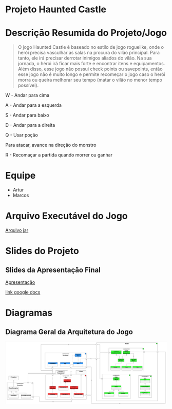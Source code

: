# Projeto Haunted Castle

# Descrição Resumida do Projeto/Jogo

> O jogo Haunted Castle é baseado no estilo de jogo roguelike, onde o herói precisa vasculhar as salas na procura do vilão principal. Para tanto, ele irá precisar derrotar inimigos aliados do vilão. Na sua jornada, o héroi irá ficar mais forte e encontrar itens e equipamentos. Além disso, esse jogo não possui check points ou savepoints, então esse jogo não é muito longo e permite recomeçar o jogo caso o herói morra ou queira melhorar seu tempo (matar o vilão no menor tempo possível).

W - Andar para cima

A - Andar para a esquerda

S - Andar para baixo

D - Andar para a direita

Q - Usar poção

Para atacar, avance na direção do monstro

R - Recomaçar a partida quando morrer ou ganhar

# Equipe
* Artur
* Marcos

# Arquivo Executável do Jogo

[Arquivo jar](assets/game.jar)

# Slides do Projeto

## Slides da Apresentação Final
[Apresentação](assets/apresentacao.pptx)

[link google docs](https://docs.google.com/presentation/d/1B6teRCCtoXIbOURUIhgIFJ0BdB3L0MHDZnfgQQkIvsU/edit?usp=sharing)

# Diagramas

## Diagrama Geral da Arquitetura do Jogo

![](assets/arquitetura.png)
